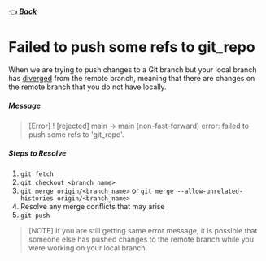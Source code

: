 [👈 **_Back_**](./index.md)

# Failed to push some refs to git_repo

When we are trying to push changes to a Git branch but your local branch has [diverged](./src/solve-branch-diverge/diverge.md) from the remote branch, meaning that there are changes on the remote branch that you do not have locally.

##### Message

> [Error]
> ! [rejected] main -> main (non-fast-forward)
> error: failed to push some refs to 'git_repo'.

##### Steps to Resolve

1. `git fetch`
2. `git checkout <branch_name>`
3. `git merge origin/<branch_name>` or `git merge --allow-unrelated-histories origin/<branch_name>`
4. Resolve any merge conflicts that may arise
5. `git push`

> [NOTE]
> If you are still getting same error message, it is possible that someone else has pushed changes to the remote branch while you were working on your local branch.
